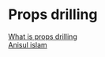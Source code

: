 # Props drilling  
[What is props drilling](https://www.educative.io/answers/what-is-prop-drilling-in-react)  
[Anisul islam](https://www.youtube.com/watch?v=l_BhBNhNwhE&list=PLgH5QX0i9K3rGtitufynBKMy5gAFpa1y8&index=57)